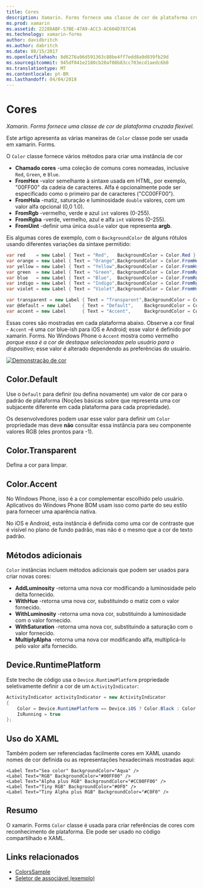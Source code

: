 ```yaml
---
title: Cores
description: Xamarin. Forms fornece uma classe de cor de plataforma cruzada flexível.
ms.prod: xamarin
ms.assetid: 22288ABF-57BE-47A9-ACC3-AC604D787C46
ms.technology: xamarin-forms
author: davidbritch
ms.author: dabritch
ms.date: 08/15/2017
ms.openlocfilehash: 8d6276a96d591363c88be4ff7edd8a9d039fb29d
ms.sourcegitcommit: 945df041e2180cb20af08b83cc703ecd1aedc6b0
ms.translationtype: MT
ms.contentlocale: pt-BR
ms.lasthandoff: 04/04/2018
---
```

# <a name="colors"></a>Cores

_Xamarin. Forms fornece uma classe de cor de plataforma cruzada flexível._

Este artigo apresenta as várias maneiras de `Color` classe pode ser usada em xamarin. Forms.

O `Color` classe fornece vários métodos para criar uma instância de cor

-  **Chamado cores** -uma coleção de comuns cores nomeadas, inclusive `Red`, `Green`, e `Blue`.
-  **FromHex** -valor semelhante à sintaxe usada em HTML, por exemplo, "00FF00" da cadeia de caracteres. Alfa é opcionalmente pode ser especificado como o primeiro par de caracteres ("CC00FF00").
-  **FromHsla** -matiz, saturação e luminosidade `double` valores, com um valor alfa opcional (0,0 1.0).
-  **FromRgb** -vermelho, verde e azul `int` valores (0-255).
-  **FromRgba** -verde, vermelho, azul e alfa `int` valores (0-255).
-  **FromUint** -definir uma única `double` valor que representa **argb**.

Eis algumas cores de exemplo, com o `BackgroundColor` de alguns rótulos usando diferentes variações da sintaxe permitido:

```csharp
var red    = new Label { Text = "Red",   BackgroundColor = Color.Red };
var orange = new Label { Text = "Orange",BackgroundColor = Color.FromHex("FF6A00") };
var yellow = new Label { Text = "Yellow",BackgroundColor = Color.FromHsla(0.167, 1.0, 0.5, 1.0) };
var green  = new Label { Text = "Green", BackgroundColor = Color.FromRgb (38, 127, 0) };
var blue   = new Label { Text = "Blue",  BackgroundColor = Color.FromRgba(0, 38, 255, 255) };
var indigo = new Label { Text = "Indigo",BackgroundColor = Color.FromRgb (0, 72, 255) };
var violet = new Label { Text = "Violet",BackgroundColor = Color.FromHsla(0.82, 1, 0.25, 1) };

var transparent = new Label { Text = "Transparent",BackgroundColor = Color.Transparent };
var @default = new Label    { Text = "Default",    BackgroundColor = Color.Default };
var accent = new Label      { Text = "Accent",     BackgroundColor = Color.Accent };
```

Essas cores são mostradas em cada plataforma abaixo. Observe a cor final - `Accent` -é uma cor blue-ish para iOS e Android; esse valor é definido por xamarin. Forms. No Windows Phone o `Accent` mostra como vermelho *porque essa é a cor de destaque selecionadas pelo usuário para o dispositivo*; esse valor é alterado dependendo as preferências do usuário.

 [![Demonstração de cor](colors-images/colors-sml.png "demonstração de cor")](colors-images/colors.png#lightbox "demonstração de cor")

## <a name="colordefault"></a>Color.Default

Use o `Default` para definir (ou defina novamente) um valor de cor para o padrão de plataforma (Noções básicas sobre que representa uma cor subjacente diferente em cada plataforma para cada propriedade).

Os desenvolvedores podem usar esse valor para definir um `Color` propriedade mas deve **não** consultar essa instância para seu componente valores RGB (eles prontos para -1).

## <a name="colortransparent"></a>Color.Transparent

Defina a cor para limpar.

## <a name="coloraccent"></a>Color.Accent

No Windows Phone, isso é a cor complementar escolhido pelo usuário. Aplicativos do Windows Phone BOM usam isso como parte do seu estilo para fornecer uma aparência nativa.

No iOS e Android, esta instância é definida como uma cor de contraste que é visível no plano de fundo padrão, mas não é o mesmo que a cor de texto padrão.

## <a name="additional-methods"></a>Métodos adicionais

`Color` instâncias incluem métodos adicionais que podem ser usados para criar novas cores:

-  **AddLuminosity** -retorna uma nova cor modificando a luminosidade pelo delta fornecido.
-  **WithHue** -retorna uma nova cor, substituindo o matiz com o valor fornecido.
-  **WithLuminosity** -retorna uma nova cor, substituindo a luminosidade com o valor fornecido.
-  **WithSaturation** -retorna uma nova cor, substituindo a saturação com o valor fornecido.
-  **MultiplyAlpha** -retorna uma nova cor modificando alfa, multiplicá-lo pelo valor alfa fornecido.

## <a name="deviceruntimeplatform"></a>Device.RuntimePlatform

Este trecho de código usa o `Device.RuntimePlatform` propriedade seletivamente definir a cor de um `ActivityIndicator`:

```csharp
ActivityIndicator activityIndicator = new ActivityIndicator
{
    Color = Device.RuntimePlatform == Device.iOS ? Color.Black : Color.Default,
    IsRunning = true
};
```

## <a name="using-from-xaml"></a>Uso do XAML

Também podem ser referenciadas facilmente cores em XAML usando nomes de cor definida ou as representações hexadecimais mostradas aqui:

```xaml
<Label Text="Sea color" BackgroundColor="Aqua" />
<Label Text="RGB" BackgroundColor="#00FF00" />
<Label Text="Alpha plus RGB" BackgroundColor="#CC00FF00" />
<Label Text="Tiny RGB" BackgroundColor="#0F0" />
<Label Text="Tiny Alpha plus RGB" BackgroundColor="#C0F0" />
```

## <a name="summary"></a>Resumo

O xamarin. Forms `Color` classe é usada para criar referências de cores com reconhecimento de plataforma. Ele pode ser usado no código compartilhado e XAML.


## <a name="related-links"></a>Links relacionados

- [ColorsSample](https://developer.xamarin.com/samples/WorkingWithColors)
- [Seletor de associável (exemplo)](https://developer.xamarin.com/samples/xamarin-forms/UserInterface/BindablePicker/)
